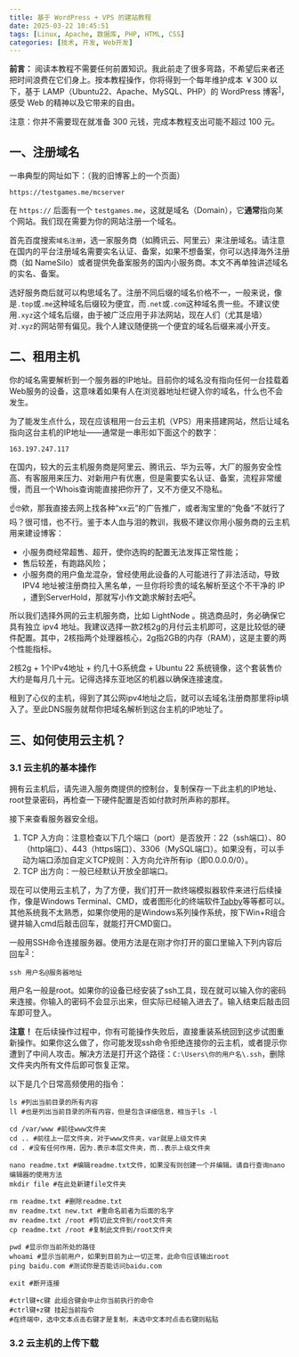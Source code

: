 ```yaml
---
title: 基于 WordPress + VPS 的建站教程
date: 2025-03-22 10:45:51
tags: [Linux, Apache, 数据库, PHP, HTML, CSS]
categories: [技术, 开发, Web开发]
---
```


<b>前言：</b> 阅读本教程不需要任何前置知识。我此前走了很多弯路，不希望后来者还把时间浪费在它们身上。按本教程操作，你将得到一个每年维护成本 ￥300 以下，基于 LAMP（Ubuntu22、Apache、MySQL、PHP）的 WordPress 博客<sup>[1]</sup>，感受 Web 的精神以及它带来的自由。

注意：你并不需要现在就准备 300 元钱，完成本教程支出可能不超过 100 元。

[1]:☝️🤓欸，那我为啥需要个WordPress博客呢，BB空间不香吗。理由有很多，一是如今海内外的社交媒体，个个是食贴兽，你写了那点玩意鬼知道哪天被吞了。二是如果你打算学点Web开发，直接从零开始搭个网站不现实，选择博客托管平台呢又锻炼不到，而WordPress能先帮你建个站出来，还不剥夺你的自定义空间。

## 一、注册域名

一串典型的网址如下：（我的旧博客上的一个页面）

```
https://testgames.me/mcserver
```

在 `https://` 后面有一个 `testgames.me`，这就是域名（Domain），它<b>通常</b>指向某个网站。我们现在需要为你的网站注册一个域名。

首先百度搜索`域名注册`，选一家服务商（如腾讯云、阿里云）来注册域名。请注意在国内的平台注册域名需要实名认证、备案，如果不想备案，你可以选择海外注册商（如 NameSilo）或者提供免备案服务的国内小服务商。本文不再单独讲述域名的实名、备案。

选好服务商后就可以构思域名了。注册不同后缀的域名价格不一，一般来说，像是`.top`或`.me`这种域名后缀较为便宜，而`.net`或`.com`这种域名贵一些。不建议使用`.xyz`这个域名后缀，由于被广泛应用于非法网站，现在人们（尤其是墙）对`.xyz`的网站带有偏见。我个人建议随便挑一个便宜的域名后缀来减小开支。

## 二、租用主机

你的域名需要解析到一个服务器的IP地址。目前你的域名没有指向任何一台挂载着Web服务的设备，这意味着如果有人在浏览器地址栏键入你的域名，什么也不会发生。

为了能发生点什么，现在应该租用一台云主机（VPS）用来搭建网站，然后让域名指向这台主机的IP地址——通常是一串形如下面这个的数字：

```
163.197.247.117
```

在国内，较大的云主机服务商是阿里云、腾讯云、华为云等，大厂的服务安全性高、有客服用来压力、对新用户有优惠，但是需要实名认证、备案，流程非常缓慢，而且一个Whois查询能直接把你开了，又不方便又不隐私。

☝️🤓欸，那我直接去网上找各种“xx云”的广告推广，或者淘宝里的“免备”不就行了吗？很可惜，也不行。鉴于本人血与泪的教训，我极不建议你用小服务商的云主机用来建设博客：

- 小服务商经常超售、超开，使你选购的配置无法发挥正常性能；
- 售后较差，有跑路风险；
- 小服务商的用户鱼龙混杂，曾经使用此设备的人可能进行了非法活动，导致 IPV4 地址被注册商拉入黑名单，一旦你将珍贵的域名解析至这个不干净的 IP ，遭到ServerHold，那就写小作文跪求解封去吧<sup>[2]</sup>。

[2]:本人两次遭到ServerHold，零次解封成功。

所以我们选择外网的云主机服务商，比如 LightNode 。挑选商品时，务必确保它具有独立 ipv4 地址。我建议选择一款2核2g的月付云主机即可，这是比较低的硬件配置。其中，2核指两个处理器核心，2g指2GB的内存（RAM），这是主要的两个性能指标。

2核2g + 1个IPv4地址 + 约几十G系统盘 + Ubuntu 22 系统镜像，这个套装售价大约是每月几十元。记得选择东亚地区的机器以确保连接速度。

租到了心仪的主机，得到了其公网ipv4地址之后，就可以去域名注册商那里将ip填入了。至此DNS服务就帮你把域名解析到这台主机的IP地址了。

## 三、如何使用云主机？

### 3.1 云主机的基本操作

拥有云主机后，请先进入服务商提供的控制台，复制保存一下此主机的IP地址、root登录密码，再检查一下硬件配置是否如付款时所声称的那样。

接下来查看服务器安全组。
1. TCP 入方向：注意检查以下几个端口（port）是否放开：22（ssh端口）、80（http端口）、443（https端口）、3306（MySQL端口）。如果没有，可以手动为端口添加自定义TCP规则：入方向允许所有ip（即0.0.0.0/0）。
2. TCP 出方向：一般已经默认开放全部端口。

现在可以使用云主机了，为了方便，我们打开一款终端模拟器软件来进行后续操作，像是Windows Terminal、CMD，或者图形化的终端软件[Tabby](https://tabby.sh/)等等都可以。其他系统我不太熟悉，如果你使用的是Windows系列操作系统，按下Win+R组合键并输入cmd后敲击回车，就能打开CMD窗口。

一般用SSH命令连接服务器。使用方法是在刚才你打开的窗口里输入下列内容后回车<sup>[3]</sup>：

[3]:极个别的设备没有预装ssh，需要手动安装。而前面列出的Tabby等功能比较强大的终端模拟器，已经提供了图形化的ssh连接方式，不再需要每次手动输入命令，在此不做演示。

```shell
ssh 用户名@服务器地址
```

用户名一般是root。如果你的设备已经安装了ssh工具，现在就可以输入你的密码来连接。你输入的密码不会显示出来，但实际已经输入进去了。输入结束后敲击回车即可登入。

<b>注意！</b> 在后续操作过程中，你有可能操作失败后，直接重装系统回到这步试图重新操作。如果你这么做了，你可能发现ssh命令拒绝连接你的云主机，或者提示你遭到了中间人攻击。解决方法是打开这个路径：`C:\Users\你的用户名\.ssh`，删除文件夹内所有文件后即可恢复正常。

以下是几个日常高频使用的指令：

``` shell
ls #列出当前目录的所有内容
ll #也是列出当前目录的所有内容，但是包含详细信息，相当于ls -l

cd /var/www #前往www文件夹
cd .. #前往上一层文件夹，对于www文件夹，var就是上级文件夹
cd . #没有任何作用，因为.表示本层文件夹，而..表示上级文件夹

nano readme.txt #编辑readme.txt文件，如果没有则创建一个并编辑。请自行查询nano编辑器的使用方法
mkdir file #在此处新建file文件夹

rm readme.txt #删除readme.txt
mv readme.txt new.txt #重命名前者为后面的名字
mv readme.txt /root #剪切此文件到/root文件夹
cp readme.txt /root #复制此文件到/root文件夹

pwd #显示你当前所处的路径
whoami #显示当前用户，如果到目前为止一切正常，此命令应该输出root
ping baidu.com #测试你是否能访问baidu.com

exit #断开连接

#ctrl键+c键 此组合键会中止你当前执行的命令
#ctrl键+z键 挂起当前指令
#在终端中，选中文本点击右键才是复制，未选中文本时点击右键则粘贴
```

### 3.2 云主机的上传下载




